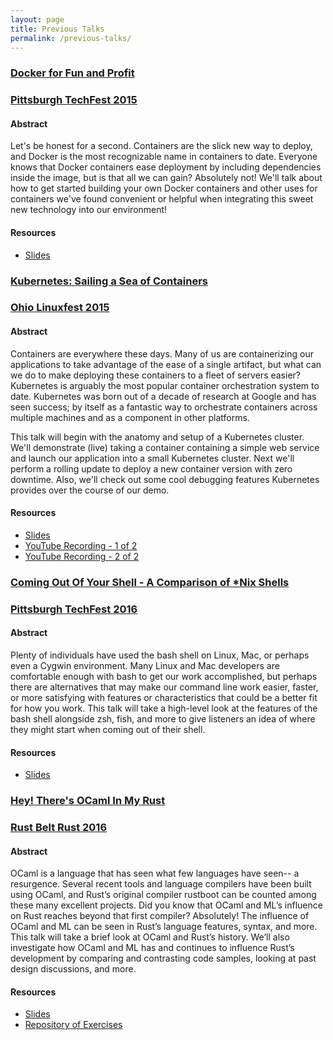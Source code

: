 ```yaml
---
layout: page
title: Previous Talks
permalink: /previous-talks/
---
```


### [Docker for Fun and Profit](http://www.slideshare.net/KelCecil/docker-for-fun-and-profit)

### [Pittsburgh TechFest 2015](http://pghtechfest.com)

#### Abstract

Let's be honest for a second. Containers are the slick new way to deploy, and Docker is the most recognizable name in containers to date. Everyone knows that Docker containers ease deployment by including dependencies inside the image, but is that all we can gain? Absolutely not! We'll talk about how to get started building your own Docker containers and other uses for containers we've found convenient or helpful when integrating this sweet new technology into our environment!

#### Resources

* [Slides](http://www.slideshare.net/KelCecil/docker-for-fun-and-profit)



### [Kubernetes: Sailing a Sea of Containers](http://www.slideshare.net/KelCecil/kubernetes-sailing-a-sea-of-containers)

### [Ohio Linuxfest 2015](https://ohiolinux.org/)

#### Abstract

Containers are everywhere these days. Many of us are containerizing our applications to take advantage of the ease of a single artifact, but what can we do to make deploying these containers to a fleet of servers easier? Kubernetes is arguably the most popular container orchestration system to date. Kubernetes was born out of a decade of research at Google and has seen success; by itself as a fantastic way to orchestrate containers across multiple machines and as a component in other platforms.

This talk will begin with the anatomy and setup of a Kubernetes cluster. We'll demonstrate (live) taking a container containing a simple web service and launch our application into a small Kubernetes cluster. Next we'll perform a rolling update to deploy a new container version with zero downtime. Also, we'll check out some cool debugging features Kubernetes provides over the course of our demo.

#### Resources

* [Slides](http://www.slideshare.net/KelCecil/kubernetes-sailing-a-sea-of-containers)
* [YouTube Recording - 1 of 2](https://www.youtube.com/watch?v=q1VPRsf_Qa4)
* [YouTube Recording - 2 of 2](https://www.youtube.com/watch?v=hwA6W_N7nrg)



### [Coming Out Of Your Shell - A Comparison of *Nix Shells](http://www.slideshare.net/KelCecil/coming-out-of-your-shell-a-comparison-of-nix-shells)

### [Pittsburgh TechFest 2016](http://pghtechfest.com)

#### Abstract

Plenty of individuals have used the bash shell on Linux, Mac, or perhaps even a Cygwin environment. Many Linux and Mac developers are comfortable enough with bash to get our work accomplished, but perhaps there are alternatives that may make our command line work easier, faster, or more satisfying with features or characteristics that could be a better fit for how you work. This talk will take a high-level look at the features of the bash shell alongside zsh, fish, and more to give listeners an idea of where they might start when coming out of their shell.

#### Resources

* [Slides](http://www.slideshare.net/KelCecil/coming-out-of-your-shell-a-comparison-of-nix-shells)



### [Hey! There's OCaml In My Rust](https://www.slideshare.net/KelCecil/hey-theres-ocaml-in-my-rust)

### [Rust Belt Rust 2016](http://www.rust-belt-rust.com/)

#### Abstract

OCaml is a language that has seen what few languages have seen-- a resurgence. Several recent tools and language compilers have been built using OCaml, and Rust’s original compiler rustboot can be counted among these many excellent projects. Did you know that OCaml and ML’s influence on Rust reaches beyond that first compiler? Absolutely! The influence of OCaml and ML can be seen in Rust’s language features, syntax, and more. This talk will take a brief look at OCaml and Rust’s history. We’ll also investigate how OCaml and ML has and continues to influence Rust’s development by comparing and contrasting code samples, looking at past design discussions, and more.

#### Resources

* [Slides](https://www.slideshare.net/KelCecil/hey-theres-ocaml-in-my-rust)
* [Repository of Exercises](https://github.com/kelcecil/rust-ocaml-workshop)